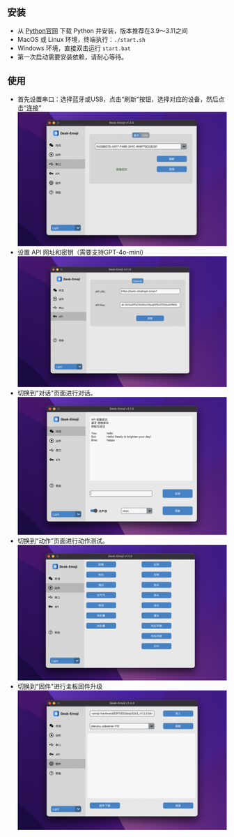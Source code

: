 ## 安装

* 从 [Python官网](https://www.python.org/) 下载 Python 并安装，版本推荐在3.9～3.11之间
* MacOS 或 Linux 环境，终端执行：`./start.sh`
* Windows 环境，直接双击运行 `start.bat`
* 第一次启动需要安装依赖，请耐心等待。

## 使用

* 首先设置串口：选择蓝牙或USB，点击“刷新”按钮，选择对应的设备，然后点击“连接”
  ![1731337605099](../image/software_manual/1731337605099.png)
* 设置 API 网址和密钥（需要支持GPT-4o-mini）
  ![1731337596886](../image/software_manual/1731337596886.png)
* 切换到“对话"页面进行对话。
  ![1731337588248](../image/software_manual/1731337588248.png)
* 切换到“动作”页面进行动作测试。
  ![1732460764803](../image/software_manual/1732460764803.png)
* 切换到“固件"进行主板固件升级
  ![1732460764804](../image/software_manual/1732460764804.png)
